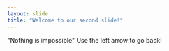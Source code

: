 ```yaml
---
layout: slide
title: "Welcome to our second slide!"
---
```

"Nothing is impossible"
Use the left arrow to go back!
